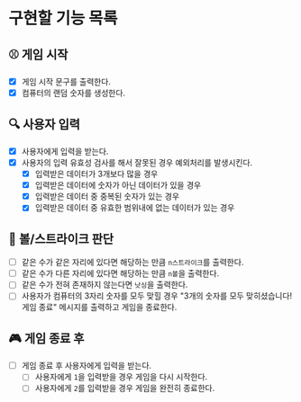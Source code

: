 # 구현할 기능 목록
## ⚾ 게임 시작
- [x] 게임 시작 문구를 출력한다.
- [x] 컴퓨터의 랜덤 숫자를 생성한다.

## 🔍 사용자 입력
- [x] 사용자에게 입력을 받는다.
- [x] 사용자의 입력 유효성 검사를 해서 잘못된 경우 예외처리를 발생시킨다.
    - [x] 입력받은 데이터가 3개보다 많을 경우
    - [x] 입력받은 데이터에 숫자가 아닌 데이터가 있을 경우
    - [x] 입력받은 데이터 중 중복된 숫자가 있는 경우
    - [x] 입력받은 데이터 중 유효한 범위내에 없는 데이터가 있는 경우

## 🎰 볼/스트라이크 판단
- [ ] 같은 수가 같은 자리에 있다면 해당하는 만큼 `n스트라이크`를 출력한다.
- [ ] 같은 수가 다른 자리에 있다면 해당하는 만큼 `n볼`을 출력한다.
- [ ] 같은 수가 전혀 존재하지 않는다면 `낫싱`을 출력한다.
- [ ] 사용자가 컴퓨터의 3자리 숫자를 모두 맞힐 경우 "3개의 숫자를 모두 맞히셨습니다! 게임 종료" 메시지를 출력하고 게임을 종료한다.

## 🎮 게임 종료 후
- [ ] 게임 종료 후 사용자에게 입력을 받는다.
    - [ ] 사용자에게 `1`을 입력받을 경우 게임을 다시 시작한다.
    - [ ] 사용자에게 `2`를 입력받을 경우 게임을 완전히 종료한다.